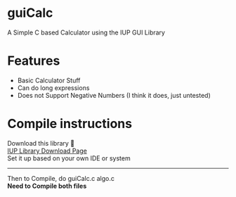 # guiCalc
A Simple C based Calculator using the IUP GUI Library

# Features
- Basic Calculator Stuff
- Can do long expressions
- Does not Support Negative Numbers (I think it does, just untested)

# Compile instructions
Download this library 🔽 <br>
[IUP Library Download Page](https://www.tecgraf.puc-rio.br/iup/en/download.html) <br>
Set it up based on your own IDE or system <br>

*****
Then to Compile, do guiCalc.c algo.c <br>
**Need to Compile both files**
